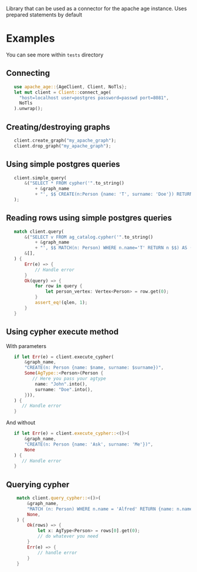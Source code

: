 Library that can be used as a connector for the apache age instance. Uses prepared statements by default

# Examples

You can see more within `tests` directory

## Connecting

```rust
   use apache_age::{AgeClient, Client, NoTls};
   let mut client = Client::connect_age(
     "host=localhost user=postgres password=passwd port=8081",
     NoTls
   ).unwrap();
```

## Creating/destroying graphs
```rust
   client.create_graph("my_apache_graph");
   client.drop_graph("my_apache_graph");
```

## Using simple postgres queries
```rust
   client.simple_query(
       &("SELECT * FROM cypher('".to_string()
           + &graph_name
           + "', $$ CREATE(n:Person {name: 'T', surname: 'Doe'}) RETURN n $$) AS (v agtype)"),
   );

```

## Reading rows using simple postgres queries
```rust
   match client.query(
       &("SELECT v FROM ag_catalog.cypher('".to_string()
           + &graph_name
           + "', $$ MATCH(n: Person) WHERE n.name='T' RETURN n $$) AS (v ag_catalog.agtype)"),
       &[],
   ) {
       Err(e) => {
           // Handle error
       }
       Ok(query) => {
           for row in query {
               let person_vertex: Vertex<Person> = row.get(0);
           }
           assert_eq!(qlen, 1);
       }
   }

```

## Using cypher execute method

With parameters
```rust
   if let Err(e) = client.execute_cypher(
       &graph_name,
       "CREATE(n: Person {name: $name, surname: $surname})",
       Some(AgType::<Person>(Person {
          // Here you pass your agtype
           name: "John".into(),
           surname: "Doe".into(),
       })),
   ) {
      // Handle error
   }
```

And without
```rust
   if let Err(e) = client.execute_cypher::<()>(
       &graph_name,
       "CREATE(n: Person {name: 'Ask', surname: 'Me'})",
       None
   ) {
      // Handle error
   }
```

## Querying cypher

```rust
    match client.query_cypher::<()>(
        &graph_name,
        "MATCH (n: Person) WHERE n.name = 'Alfred' RETURN {name: n.name, surname: n.surname}",
        None,
    ) {
        Ok(rows) => {
            let x: AgType<Person> = rows[0].get(0);
            // do whatever you need
        }
        Err(e) => {
            // handle error
        }
    }
```

